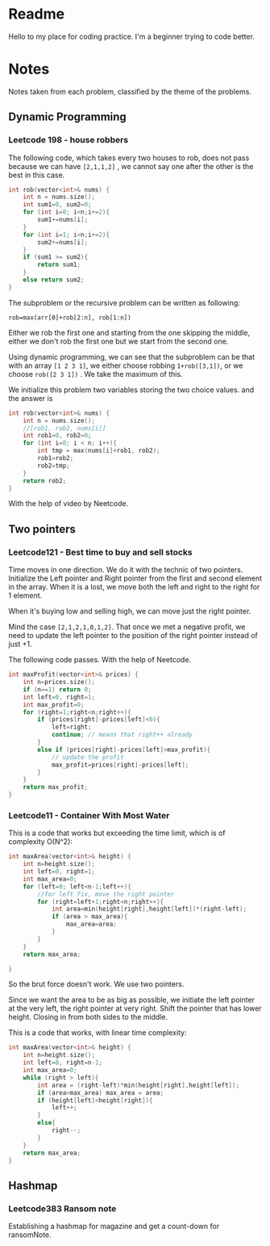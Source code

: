 # Readme
Hello to my place for coding practice. I'm a beginner trying to code better.


# Notes
Notes taken from each problem, classified by the theme of the problems.

## Dynamic Programming
### Leetcode 198 - house robbers

The following code, which takes every two houses to rob, does not pass because we can have `[2,1,1,2]`
, we cannot say one after the other is the best in this case.
```c++
int rob(vector<int>& nums) {
    int n = nums.size();
    int sum1=0, sum2=0;
    for (int i=0; i<n;i+=2){
        sum1+=nums[i];
    }
    for (int i=1; i<n;i+=2){
        sum2+=nums[i];
    }
    if (sum1 >= sum2){
        return sum1;
    }
    else return sum2;
}
```

The subproblem or the recursive problem can be written as following:
```text
rob=max(arr[0]+rob[2:n], rob[1:n])
```
Either we rob the first one and starting from the one skipping the middle,
either we don't rob the first one but we start from the second one.

Using dynamic programming, we can see that the subproblem can be 
that with an array `[1 2 3 1]`, we either choose robbing `1+rob([3,1])`, or we choose `rob([2 3 1])`
. We take the maximum of this.

We initialize this problem two variables storing the two choice values. and the answer is
```c++
int rob(vector<int>& nums) {
    int n = nums.size();
    //[rob1, rob2, nums[i]]
    int rob1=0, rob2=0;
    for (int i=0; i < n; i++){
        int tmp = max(nums[i]+rob1, rob2);
        rob1=rob2;
        rob2=tmp;
    }
    return rob2;
}
```
With the help of video by Neetcode.


## Two pointers
### Leetcode121 - Best time to buy and sell stocks

Time moves in one direction. We do it with the technic of two pointers.
Initialize the Left pointer and Right pointer from the first and second element in the array.
When it is a lost, we move both the left and right to the right for 1 element.

When it's buying low and selling high, we can move just the right pointer.

Mind the case `[2,1,2,1,0,1,2]`. That once we met a negative profit, 
we need to update the left pointer to the position of the right pointer instead of just +1.

The following code passes. With the help of Neetcode.
```c++
int maxProfit(vector<int>& prices) {
    int n=prices.size();
    if (n==1) return 0;
    int left=0, right=1;
    int max_profit=0;
    for (right=1;right<n;right++){
        if (prices[right]-prices[left]<0){
            left=right;
            continue; // means that right++ already
        }
        else if (prices[right]-prices[left]>max_profit){
            // update the profit
            max_profit=prices[right]-prices[left];
        }
    }
    return max_profit;
}
```

### Leetcode11 - Container With Most Water

This is a code that works but exceeding the time limit, which is of complexity O(N^2):
```c++
int maxArea(vector<int>& height) {
    int n=height.size();
    int left=0, right=1;
    int max_area=0;
    for (left=0; left<n-1;left++){
        //for left fix, move the right pointer
        for (right=left+1;right<n;right++){
            int area=min(height[right],height[left])*(right-left);
            if (area > max_area){
                max_area=area;
            }
        }
    }
    return max_area;

}
```

So the brut force doesn't work. We use two pointers.

Since we want the area to be as big as possible, we initiate the left pointer at the very left, the right pointer at very right.
Shift the pointer that has lower height. Closing in from both sides to the middle.

This is a code that works, with linear time complexity:
```c++
int maxArea(vector<int>& height) {
    int n=height.size();
    int left=0, right=n-1;
    int max_area=0;
    while (right > left){
        int area = (right-left)*min(height[right],height[left]);
        if (area>max_area) max_area = area;
        if (height[left]<height[right]){
            left++;
        }
        else{
            right--;
        }
    }
    return max_area;
}
```

## Hashmap

### Leetcode383 Ransom note

Establishing a hashmap for magazine and get a count-down for ransomNote.